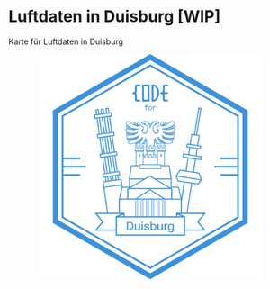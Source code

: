 # Luftdaten in Duisburg [WIP]

Karte für Luftdaten in Duisburg

<p align="center"><img width="400" src="https://raw.githubusercontent.com/codeforduisburg/Logo/default/logo.png"></p>
